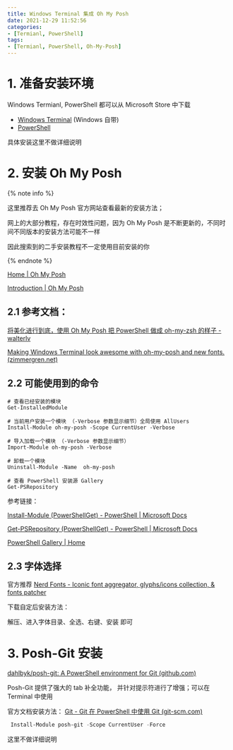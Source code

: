 ```yaml
---
title: Windows Terminal 集成 Oh My Posh
date: 2021-12-29 11:52:56
categories:
- [Termianl, PowerShell]
tags:
- [Termianl, PowerShell, Oh-My-Posh]
---
```


# 1. 准备安装环境

Windows Termianl, PowerShell 都可以从 Microsoft Store 中下载

- [Windows Terminal](https://www.microsoft.com/store/productId/9N0DX20HK701) (Windows 自带)
-  [PowerShell](https://www.microsoft.com/store/productId/9MZ1SNWT0N5D)

具体安装这里不做详细说明

<!--more-->

# 2. 安装 Oh My Posh

{% note info %}

这里推荐去 Oh My Posh 官方网站查看最新的安装方法；

网上的大部分教程，存在时效性问题，因为  Oh My Posh 是不断更新的，不同时间不同版本的安装方法可能不一样

因此搜索到的二手安装教程不一定使用目前安装的你

{% endnote %}

[Home | Oh My Posh](https://ohmyposh.dev/)

[Introduction | Oh My Posh](https://ohmyposh.dev/docs/)



## 2.1 参考文档：

[将美化进行到底，使用 Oh My Posh 把 PowerShell 做成 oh-my-zsh 的样子 - walterlv](https://blog.walterlv.com/post/beautify-powershell-like-zsh.html)

[Making Windows Terminal look awesome with oh-my-posh and new fonts. (zimmergren.net)](https://zimmergren.net/making-windows-terminal-look-awesome-with-oh-my-posh/)



## 2.2 可能使用到的命令

```shell
# 查看已经安装的模块
Get-InstalledModule

# 当前用户安装一个模块 （-Verbose 参数显示细节）全局使用 AllUsers 
Install-Module oh-my-posh -Scope CurrentUser -Verbose

# 导入加载一个模块 （-Verbose 参数显示细节）
Import-Module oh-my-posh -Verbose

# 卸载一个模块
Uninstall-Module -Name  oh-my-posh

# 查看 PowerShell 安装源 Gallery
Get-PSRepository
```

参考链接：

[Install-Module (PowerShellGet) - PowerShell | Microsoft Docs](https://docs.microsoft.com/zh-cn/powershell/module/powershellget/install-module?view=powershell-7)

[Get-PSRepository (PowerShellGet) - PowerShell | Microsoft Docs](https://docs.microsoft.com/zh-cn/powershell/module/powershellget/get-psrepository?view=powershell-7)

[PowerShell Gallery | Home](https://www.powershellgallery.com/)

## 2.3 字体选择

官方推荐 [Nerd Fonts - Iconic font aggregator, glyphs/icons collection, & fonts patcher](https://www.nerdfonts.com/font-downloads) 

下载自定后安装方法：

解压、进入字体目录、全选、右键、安装 即可



# 3. Posh-Git 安装

[dahlbyk/posh-git: A PowerShell environment for Git (github.com)](https://github.com/dahlbyk/posh-git)

Posh-Git 提供了强大的 tab 补全功能， 并针对提示符进行了增强；可以在 Terminal 中使用

官方文档安装方法： [Git - Git 在 PowerShell 中使用 Git (git-scm.com)](https://git-scm.com/book/zh/v2/附录-A%3A-在其它环境中使用-Git-Git-在-PowerShell-中使用-Git)

```powershell
 Install-Module posh-git -Scope CurrentUser -Force
```

这里不做详细说明
